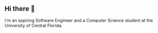 ## Hi there 👋

I'm an aspiring Software Engineer and a Computer Science student at the University of Central Florida.

